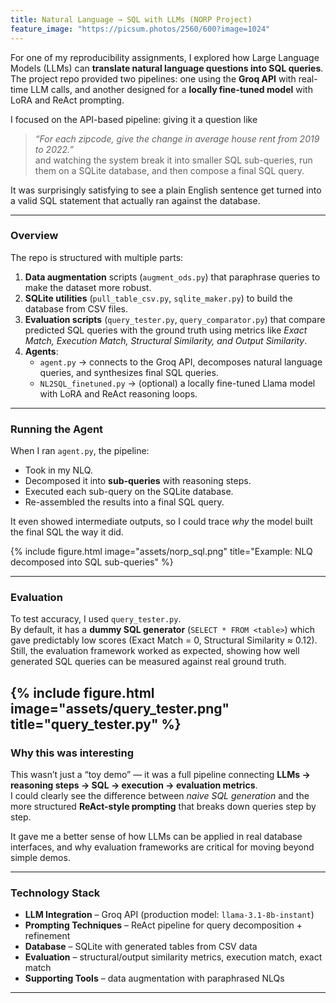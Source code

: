 ```yaml
---
title: Natural Language → SQL with LLMs (NORP Project)
feature_image: "https://picsum.photos/2560/600?image=1024"
---
```


For one of my reproducibility assignments, I explored how Large Language Models (LLMs) can **translate natural language questions into SQL queries**.  
The project repo provided two pipelines: one using the **Groq API** with real-time LLM calls, and another designed for a **locally fine-tuned model** with LoRA and ReAct prompting.  

I focused on the API-based pipeline: giving it a question like  
> *“For each zipcode, give the change in average house rent from 2019 to 2022.”*  
and watching the system break it into smaller SQL sub-queries, run them on a SQLite database, and then compose a final SQL query.  

It was surprisingly satisfying to see a plain English sentence get turned into a valid SQL statement that actually ran against the database.  

---

### Overview

The repo is structured with multiple parts:  

1. **Data augmentation** scripts (`augment_ods.py`) that paraphrase queries to make the dataset more robust.  
2. **SQLite utilities** (`pull_table_csv.py`, `sqlite_maker.py`) to build the database from CSV files.  
3. **Evaluation scripts** (`query_tester.py`, `query_comparator.py`) that compare predicted SQL queries with the ground truth using metrics like *Exact Match, Execution Match, Structural Similarity, and Output Similarity*.  
4. **Agents**:  
   - `agent.py` → connects to the Groq API, decomposes natural language queries, and synthesizes final SQL queries.  
   - `NL2SQL_finetuned.py` → (optional) a locally fine-tuned Llama model with LoRA and ReAct reasoning loops.  

---

### Running the Agent

When I ran `agent.py`, the pipeline:  

- Took in my NLQ.  
- Decomposed it into **sub-queries** with reasoning steps.  
- Executed each sub-query on the SQLite database.  
- Re-assembled the results into a final SQL query.  

It even showed intermediate outputs, so I could trace *why* the model built the final SQL the way it did.  

{% include figure.html image="assets/norp_sql.png" title="Example: NLQ decomposed into SQL sub-queries" %}

---

### Evaluation

To test accuracy, I used `query_tester.py`.  
By default, it has a **dummy SQL generator** (`SELECT * FROM <table>`) which gave predictably low scores (Exact Match = 0, Structural Similarity ≈ 0.12).  
Still, the evaluation framework worked as expected, showing how well generated SQL queries can be measured against real ground truth.  

{% include figure.html image="assets/query_tester.png" title="query_tester.py" %}
---

### Why this was interesting

This wasn’t just a “toy demo” — it was a full pipeline connecting **LLMs → reasoning steps → SQL → execution → evaluation metrics**.  
I could clearly see the difference between *naive SQL generation* and the more structured **ReAct-style prompting** that breaks down queries step by step.  

It gave me a better sense of how LLMs can be applied in real database interfaces, and why evaluation frameworks are critical for moving beyond simple demos.  

---

### Technology Stack

* **LLM Integration** – Groq API (production model: `llama-3.1-8b-instant`)  
* **Prompting Techniques** – ReAct pipeline for query decomposition + refinement  
* **Database** – SQLite with generated tables from CSV data  
* **Evaluation** – structural/output similarity metrics, execution match, exact match  
* **Supporting Tools** – data augmentation with paraphrased NLQs  

---
